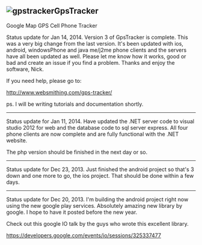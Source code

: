 ![gpstracker](https://raw2.github.com/nickfox/GpsTracker/master/gpstracker_small.png)GpsTracker
-------------

Google Map GPS Cell Phone Tracker

Status update for Jan 14, 2014. Version 3 of GpsTracker is complete. This was a very big change from the last version. It's been updated with ios, android, windowsPhone and java me/j2me phone clients and the servers have all been updated as well. Please let me know how it works, good or bad and create an issue if you find a problem. Thanks and enjoy the software, Nick.

If you need help, please go to:

http://www.websmithing.com/gps-tracker/


ps. I will be writing tutorials and documentation shortly.

*******************************************

Status update for Jan 11, 2014. Have updated the .NET server code to visual studio 2012 for web and the database code to sql server express. All four phone clients are now complete and are fully functional with the .NET website.

The php version should be finished in the next day or so.

*******************************************

Status update for Dec 23, 2013. Just finished the android project so that's 3 down and one more to go, the ios project. That should be done within a few days.

*******************************************

Status update for Dec 20, 2013. I'm building the android project right now using the new google play services. Absolutely amazing new library by google. I hope to have it posted before the new year.

Check out this google IO talk by the guys who wrote this excellent library.

https://developers.google.com/events/io/sessions/325337477


